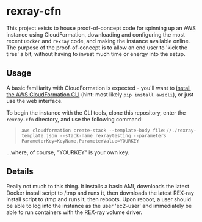 # rexray-cfn
This project exists to house proof-of-concept code for spinning up an AWS instance using CloudFormation, downloading and configuring the most recent `Docker` and `rexray` code, and making the instance available online. The purpose of the proof-of-concept is to allow an end user to 'kick the tires' a bit, without having to invest much time or energy into the setup.

## Usage
A basic familiarity with CloudFormation is expected - you'll want to [install the AWS CloudFormation CLI](http://docs.aws.amazon.com/cli/latest/userguide/installing.html) (hint: most likely `pip install awscli`), or just use the web interface.

To begin the instance with the CLI tools, clone this repository, enter the `rexray-cfn` directory, and use the following command:
> `aws cloudformation create-stack --template-body file://./rexray-template.json --stack-name rexraytesting --parameters ParameterKey=KeyName,ParameterValue=YOURKEY`

...where, of course, "YOURKEY" is your own key.

## Details
Really not much to this thing. It installs a basic AMI, downloads the latest Docker install script to /tmp and runs it, then downloads the latest REX-ray install script to /tmp and runs it, then reboots. Upon reboot, a user should be able to log into the instance as the user 'ec2-user' and immediately be able to run containers with the REX-ray volume driver.


